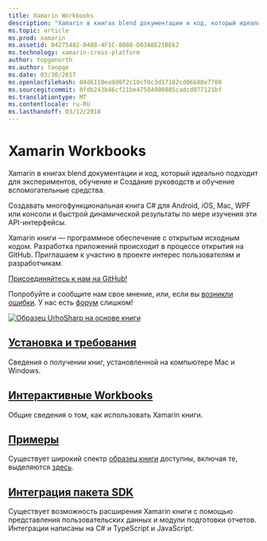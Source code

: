 ```yaml
---
title: Xamarin Workbooks
description: "Xamarin в книгах blend документации и код, который идеально подходит для экспериментов, обучение и Создание руководств и обучение вспомогательные средства."
ms.topic: article
ms.prod: xamarin
ms.assetid: 04275482-0488-4F1C-8808-D03A8E21BE62
ms.technology: xamarin-cross-platform
author: topgenorth
ms.author: toopge
ms.date: 03/30/2017
ms.openlocfilehash: 04d6110ea9d0f2c10cf0c3d17182cd06b88e7708
ms.sourcegitcommit: 0fdb243b46cf21be47584900805cadcd077121bf
ms.translationtype: MT
ms.contentlocale: ru-RU
ms.lasthandoff: 03/12/2018
---
```

# <a name="xamarin-workbooks"></a>Xamarin Workbooks

Xamarin в книгах blend документации и код, который идеально подходит для экспериментов, обучение и Создание руководств и обучение вспомогательные средства.

Создавать многофункциональная книга C# для Android, iOS, Mac, WPF или консоли и быстрой динамической результаты по мере изучения эти API-интерфейсы.

Xamarin книги — программное обеспечение с открытым исходным кодом. Разработка приложений происходит в процессе открытия на GitHub. Приглашаем к участию в проекте интерес пользователям и разработчикам.

<a class="github-button" href="https://github.com/Microsoft/workbooks" data-size="large" aria-label="View Microsoft/workbooks on GitHub">Присоединяйтесь к нам на GitHub!</a>

Попробуйте и сообщите нам свое мнение, или, если вы [возникли ошибки](~/tools/workbooks/install.md#reporting-bugs). У нас есть [форум](https://forums.xamarin.com/categories/inspector) слишком!

[![](images/interactive-1.0.0-urho-planet-earth-small.png "Образец UrhoSharp на основе книги")](images/interactive-1.0.0-urho-planet-earth.png#lightbox)

## <a name="installation-and-requirementsinstallmd"></a>[Установка и требования](install.md)

Сведения о получении книг, установленной на компьютере Mac и Windows.

## <a name="interactive-workbooksworkbookmd"></a>[Интерактивные Workbooks](workbook.md)

Общие сведения о том, как использовать Xamarin книги.

## <a name="samplessamplesindexmd"></a>[Примеры](samples/index.md)

Существует широкий спектр [образец книги](https://developer.xamarin.com/workbooks/) доступны, включая те, выделяются [здесь](samples/index.md).

## <a name="integration-sdksdkindexmd"></a>[Интеграция пакета SDK](sdk/index.md)

Существует возможность расширения Xamarin книги с помощью представления пользовательских данных и модули подготовки отчетов. Интеграции написаны на C# и TypeScript и JavaScript.

<script async defer src="https://buttons.github.io/buttons.js"></script>